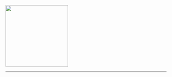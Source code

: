<p>
  <a target="_blank" rel="noopener noreferrer" href="https://camo.githubusercontent.com/a5d092692ca426ba71c824c7ea6e29cf8cf5993d/68747470733a2f2f6769746875622d726561646d652d73746174732e76657263656c2e6170702f6170693f757365726e616d653d626e316b6e622673686f775f69636f6e733d74727565" alt="" data-canonical-src="https://github-readme-stats.vercel.app/api?username=bn1knb&show_icons=true" style="max-width:100%;">
    <img src="https://github-readme-stats.vercel.app/api?username=bn1knb&show_icons=true" height="195px">
  </a>
</p>
<hr>
